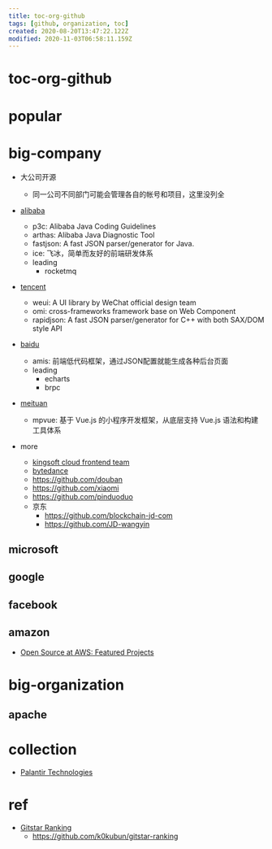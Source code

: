 ```yaml
---
title: toc-org-github
tags: [github, organization, toc]
created: 2020-08-20T13:47:22.122Z
modified: 2020-11-03T06:58:11.159Z
---
```


# toc-org-github

# popular

# big-company

- 大公司开源
  - 同一公司不同部门可能会管理各自的帐号和项目，这里没列全

- [alibaba](https://github.com/search?o=desc&q=user%3Aalibaba&s=stars&type=Repositories)
  - p3c: Alibaba Java Coding Guidelines
  - arthas: Alibaba Java Diagnostic Tool
  - fastjson: A fast JSON parser/generator for Java.
  - ice: 飞冰，简单而友好的前端研发体系
  - leading
    - rocketmq
- [tencent](https://github.com/search?o=desc&q=user%3Atencent&s=stars&type=Repositories)
  - weui: A UI library by WeChat official design team
  - omi: cross-frameworks framework base on Web Component
  - rapidjson: A fast JSON parser/generator for C++ with both SAX/DOM style API
- [baidu](https://github.com/search?o=desc&q=user%3Abaidu&s=stars&type=Repositories)
  - amis: 前端低代码框架，通过JSON配置就能生成各种后台页面
  - leading
    - echarts
    - brpc
- [meituan](https://github.com/search?o=desc&q=user%3AMeituan-Dianping&s=stars&type=Repositories)
  - mpvue: 基于 Vue.js 的小程序开发框架，从底层支持 Vue.js 语法和构建工具体系

- more
  - [kingsoft cloud frontend team](https://github.com/ksc-fe)
  - [bytedance](https://github.com/search?o=desc&q=user%3Abytedance&s=stars&type=Repositories)
  - https://github.com/douban
  - https://github.com/xiaomi
  - https://github.com/pinduoduo
  - 京东
    - https://github.com/blockchain-jd-com
    - https://github.com/JD-wangyin

## microsoft

## google

## facebook

## amazon

- [Open Source at AWS: Featured Projects](https://aws.github.io/)

# big-organization

## apache

# collection

- [Palantir Technologies](https://github.com/palantir?type=source)

# ref

- [Gitstar Ranking](https://gitstar-ranking.com/)
  - https://github.com/k0kubun/gitstar-ranking

